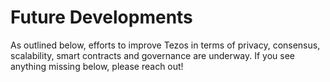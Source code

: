 # Future Developments

As outlined below, efforts to improve Tezos in terms of privacy, consensus, scalability, smart contracts and governance are underway. If you see anything missing below, please reach out!


